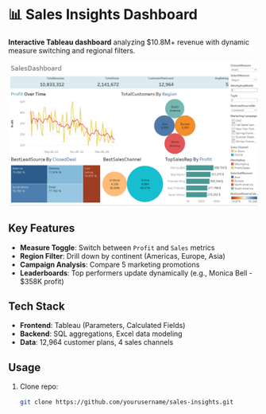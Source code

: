 # 📊 Sales Insights Dashboard

**Interactive Tableau dashboard** analyzing $10.8M+ revenue with dynamic measure switching and regional filters.

![Dashboard Preview](https://github.com/Siam-analytics/Sales-Performance-Viz/blob/main/Screenshot%202025-04-23%20164042.png)

## Key Features
- **Measure Toggle**: Switch between `Profit` and `Sales` metrics
- **Region Filter**: Drill down by continent (Americas, Europe, Asia)
- **Campaign Analysis**: Compare 5 marketing promotions
- **Leaderboards**: Top performers update dynamically (e.g., Monica Bell - $358K profit)

## Tech Stack
- **Frontend**: Tableau (Parameters, Calculated Fields)
- **Backend**: SQL aggregations, Excel data modeling
- **Data**: 12,964 customer plans, 4 sales channels

## Usage
1. Clone repo:
   ```bash
   git clone https://github.com/yourusername/sales-insights.git
